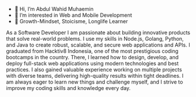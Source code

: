 - 👋 Hi, I’m Abdul Wahid Muhaemin
- 👀 I’m interested in Web and Mobile Development
- 🌱 Growth-Mindset, Stoicisme, Longlife Learner

As a Software Developer I am passionate about building innovative products that solve real-world problems. I use my skills in Node.js, Golang, Python, and Java to create robust, scalable, and secure web applications and APIs.
I graduated from Hacktiv8 Indonesia, one of the most prestigious coding bootcamps in the country. There, I learned how to design, develop, and deploy full-stack web applications using modern technologies and best practices. I also gained valuable experience working on multiple projects with diverse teams, delivering high-quality results within tight deadlines. I am always eager to learn new things and challenge myself, and I strive to improve my coding skills and knowledge every day.

<!---
abdulwahidm/abdulwahidm is a ✨ special ✨ repository because its `README.md` (this file) appears on your GitHub profile.
You can click the Preview link to take a look at your changes.
--->
